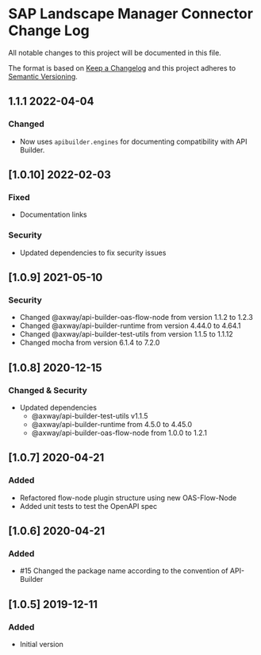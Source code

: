 # SAP Landscape Manager Connector Change Log
All notable changes to this project will be documented in this file.

The format is based on [Keep a Changelog](http://keepachangelog.com/)
and this project adheres to [Semantic Versioning](http://semver.org/).


## 1.1.1 2022-04-04
### Changed
- Now uses `apibuilder.engines` for documenting compatibility with API Builder.

## [1.0.10] 2022-02-03
### Fixed
- Documentation links

### Security
- Updated dependencies to fix security issues

## [1.0.9] 2021-05-10
### Security
- Changed @axway/api-builder-oas-flow-node from version 1.1.2 to 1.2.3
- Changed @axway/api-builder-runtime from version 4.44.0 to 4.64.1
- Changed @axway/api-builder-test-utils from version 1.1.5 to 1.1.12
- Changed mocha from version 6.1.4 to 7.2.0

## [1.0.8] 2020-12-15
### Changed & Security
- Updated dependencies
    - @axway/api-builder-test-utils v1.1.5
    - @axway/api-builder-runtime from 4.5.0 to 4.45.0
    - @axway/api-builder-oas-flow-node from 1.0.0 to 1.2.1

## [1.0.7] 2020-04-21
### Added
- Refactored flow-node plugin structure using new OAS-Flow-Node
- Added unit tests to test the OpenAPI spec

## [1.0.6] 2020-04-21
### Added
- #15 Changed the package name according to the convention of API-Builder

## [1.0.5] 2019-12-11
### Added
- Initial version

